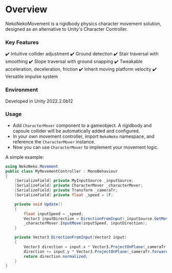 # Overview #
NekoNekoMovement is a rigidbody physics character movement solution, designed as an alternative to Unity's Character Controller.

### Key Features ###
:heavy_check_mark: Intuitive collider adjustment
:heavy_check_mark: Ground detection
:heavy_check_mark: Stair traversal with smoothing
:heavy_check_mark: Slope traversal with ground snapping
:heavy_check_mark: Tweakable acceleration, deceleration, friction
:heavy_check_mark: Inherit moving platform velocity
:heavy_check_mark: Versatile impulse system

### Environment ###

Developed in Unity 2022.2.0b12

### Usage ###

- Add `CharacterMover` component to a gameobject. A rigidbody and capsule collider will be automatically added and configured.
- In your own movement controller, import `NekoNeko` namespace, and reference the `CharacterMover` instance.
- Now you can use `CharacterMover` to implement your movement logic.

A simple example:
```csharp
using NekoNeko.Movement
public class MyMovementController : MonoBehaviour
{
    [SerializeField] private MyInputSource _inputSource;
    [SerializeField] private CharacterMover _characterMover;
    [SerializeField] private Transform _cameraTr;
    [SerializeField] private float _speed = 3f;

    private void Update()
    {
        float inputSpeed = _speed;
        Vector3 inputDirection = DirectionFromInput(_inputSource.GetMovementInput());
        _characterMover.InputMove(inputSpeed, inputDirection);
    }

    private Vector3 DirectionFromInput(Vector2 input)
    {
        Vector3 direction = input.x * Vector3.ProjectOnPlane(_cameraTr.right, Vector3.up);
        direction += input.y * Vector3.ProjectOnPlane(_cameraTr.forward, Vector3.up);
        return direction.normalized;
    }
}
```